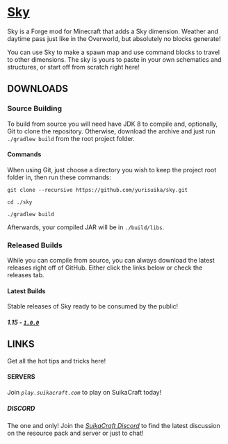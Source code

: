# [Sky](http://suikacraft.com)

Sky is a Forge mod for Minecraft that adds a Sky dimension. Weather and daytime pass just like in the Overworld, but absolutely no blocks generate!

You can use Sky to make a spawn map and use command blocks to travel to other dimensions. The sky is yours to paste in your own schematics and structures, or start off from scratch right here!

## DOWNLOADS

### Source Building

To build from source you will need have JDK 8  to compile and, optionally, Git to clone the repository. Otherwise, download the archive and just run `./gradlew build` from the root project folder.

#### Commands

When using Git, just choose a directory you wish to keep the project root folder in, then run these commands:

```shell script
git clone --recursive https://github.com/yurisuika/sky.git

cd ./sky

./gradlew build
```

Afterwards, your compiled JAR will be in `./build/libs`.

### Released Builds

While you can compile from source, you can always download the latest releases right off of GitHub. Either click the links below or check the releases tab.

#### Latest Builds

Stable releases of Sky ready to be consumed by the public!

##### 1.15 - [*`1.0.0`*]()

## LINKS

Get all the hot tips and tricks here!

#### SERVERS

Join *`play.suikacraft.com`* to play on SuikaCraft today!

##### DISCORD

The one and only! Join the *[SuikaCraft Discord](https://discord.gg/0zdNEkQle7Qg9C1H)* to find the latest discussion on the resource pack and server or just to chat!
